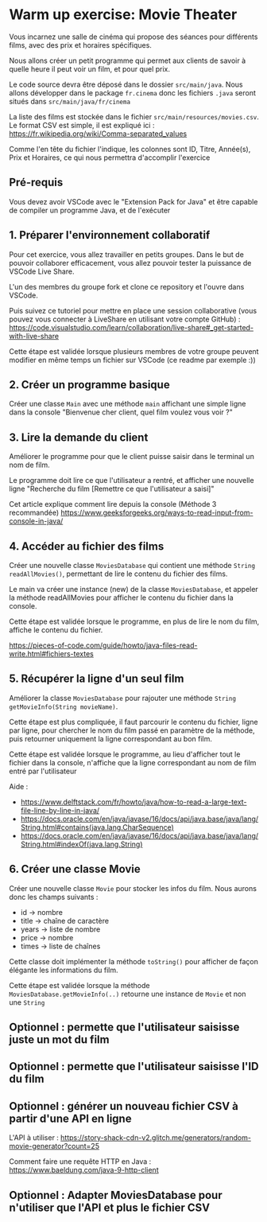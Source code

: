 # Warm up exercise: Movie Theater

Vous incarnez une salle de cinéma qui propose des séances pour différents films, avec des prix et horaires spécifiques.

Nous allons créer un petit programme qui permet aux clients de savoir à quelle heure il peut voir un film, et pour quel prix.

Le code source devra être déposé dans le dossier `src/main/java`. Nous allons développer dans le package `fr.cinema` donc les fichiers `.java` seront situés dans `src/main/java/fr/cinema`

La liste des films est stockée dans le fichier `src/main/resources/movies.csv`. Le format CSV est simple, il est expliqué ici : https://fr.wikipedia.org/wiki/Comma-separated_values

Comme l'en tête du fichier l'indique, les colonnes sont ID, Titre, Année(s), Prix et Horaires, ce qui nous permettra d'accomplir l'exercice

## Pré-requis
Vous devez avoir VSCode avec le "Extension Pack for Java" et être capable de compiler un programme Java, et de l'exécuter

## 1. Préparer l'environnement collaboratif

Pour cet exercice, vous allez travailler en petits groupes. Dans le but de pouvoir collaborer efficacement, vous allez pouvoir tester la puissance de VSCode Live Share.

L'un des membres du groupe fork et clone ce repository et l'ouvre dans VSCode.

Puis suivez ce tutoriel pour mettre en place une session collaborative (vous pouvez vous connecter à LiveShare en utilisant votre compte GitHub) :
https://code.visualstudio.com/learn/collaboration/live-share#_get-started-with-live-share


Cette étape est validée lorsque plusieurs membres de votre groupe peuvent modifier en même temps un fichier sur VSCode (ce readme par exemple :))


## 2. Créer un programme basique
Créer une classe `Main` avec une méthode `main` affichant une simple ligne dans la console "Bienvenue cher client, quel film voulez vous voir ?"

## 3. Lire la demande du client
Améliorer le programme pour que le client puisse saisir dans le terminal un nom de film.

Le programme doit lire ce que l'utilisateur a rentré, et afficher une nouvelle ligne "Recherche du film [Remettre ce que l'utilisateur a saisi]"

Cet article explique comment lire depuis la console (Méthode 3 recommandée)
https://www.geeksforgeeks.org/ways-to-read-input-from-console-in-java/

## 4. Accéder au fichier des films
Créer une nouvelle classe `MoviesDatabase` qui contient une méthode `String readAllMovies()`, permettant de lire le contenu du fichier des films.

Le main va créer une instance (new) de la classe `MoviesDatabase`, et appeler la méthode readAllMovies pour afficher le contenu du fichier dans la console.

Cette étape est validée lorsque le programme, en plus de lire le nom du film, affiche le contenu du fichier.

https://pieces-of-code.com/guide/howto/java-files-read-write.html#fichiers-textes

## 5. Récupérer la ligne d'un seul film
Améliorer la classe `MoviesDatabase` pour rajouter une méthode `String getMovieInfo(String movieName)`.

Cette étape est plus compliquée, il faut parcourir le contenu du fichier, ligne par ligne, pour chercher le nom du film passé en paramètre de la méthode, puis retourner uniquement la ligne correspondant au bon film.

Cette étape est validée lorsque le programme, au lieu d'afficher tout le fichier dans la console, n'affiche que la ligne correspondant au nom de film entré par l'utilisateur

Aide : 
* https://www.delftstack.com/fr/howto/java/how-to-read-a-large-text-file-line-by-line-in-java/
* https://docs.oracle.com/en/java/javase/16/docs/api/java.base/java/lang/String.html#contains(java.lang.CharSequence)
* https://docs.oracle.com/en/java/javase/16/docs/api/java.base/java/lang/String.html#indexOf(java.lang.String)

## 6. Créer une classe Movie
Créer une nouvelle classe `Movie` pour stocker les infos du film. Nous aurons donc les champs suivants : 
* id -> nombre
* title -> chaîne de caractère
* years -> liste de nombre
* price -> nombre
* times -> liste de chaînes

Cette classe doit implémenter la méthode `toString()` pour afficher de façon élégante les informations du film.

Cette étape est validée lorsque la méthode `MoviesDatabase.getMovieInfo(..)` retourne une instance de `Movie` et non une `String`

## Optionnel : permette que l'utilisateur saisisse juste un mot du film

## Optionnel : permette que l'utilisateur saisisse l'ID du film

## Optionnel : générer un nouveau fichier CSV à partir d'une API en ligne
L'API à utiliser : 
https://story-shack-cdn-v2.glitch.me/generators/random-movie-generator?count=25

Comment faire une requête HTTP en Java : 
https://www.baeldung.com/java-9-http-client

## Optionnel : Adapter MoviesDatabase pour n'utiliser que l'API et plus le fichier CSV
